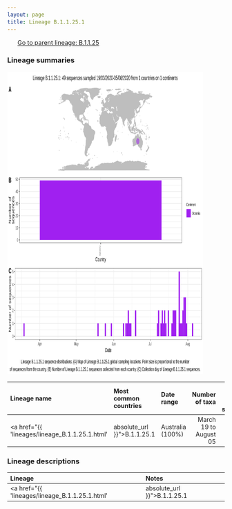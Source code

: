 ```yaml
---
layout: page
title: Lineage B.1.1.25.1
---
```




<p>
<ul class="actions small">
	 <a href="{{ 'lineages/lineage_B.1.1.1.html' | absolute_url }}" class="button special fit">Go to parent lineage: B.1.1.25</a>
</ul>
</p>
<h3> Lineage summaries</h3>

<img src="../assets/images/B.1.1.25.1.svg" alt="B.1.1.25.1 lineage summary figure" width="90%" height="700px" />


| Lineage name | Most common countries | Date range | Number of taxa |  Days since last sampling | Known Travel | Recall value |
|:-----|:-----|:-------|-------:|-------:|:---------|--------:|
| <a href="{{ 'lineages/lineage_B.1.1.25.1.html' | absolute_url }}">B.1.1.25.1</a> | Australia (100%) | March 19 to August 05 | 49 | 17 |  | 0.98 |

<h3>Lineage descriptions</h3>

| Lineage | Notes |
|:-----|:-----|
| <a href="{{ 'lineages/lineage_B.1.1.25.1.html' | absolute_url }}">B.1.1.25.1</a> | Australian lineage |

